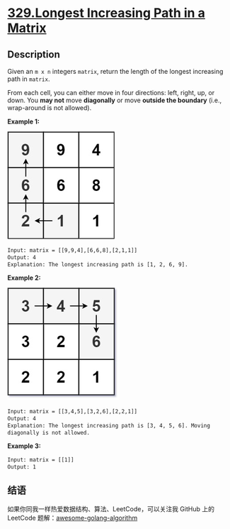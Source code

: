 # [329.Longest Increasing Path in a Matrix][title]

## Description
Given an `m x n` integers `matrix`, return the length of the longest increasing path in `matrix`.

From each cell, you can either move in four directions: left, right, up, or down. You **may not** move **diagonally** or move **outside the boundary** (i.e., wrap-around is not allowed).

**Example 1:**  

![example1](./grid1.jpg)

```
Input: matrix = [[9,9,4],[6,6,8],[2,1,1]]
Output: 4
Explanation: The longest increasing path is [1, 2, 6, 9].
```

**Example 2:**  

![example2](./tmp-grid.jpg)

```
Input: matrix = [[3,4,5],[3,2,6],[2,2,1]]
Output: 4
Explanation: The longest increasing path is [3, 4, 5, 6]. Moving diagonally is not allowed.
```

**Example 3:**

```
Input: matrix = [[1]]
Output: 1
```

## 结语

如果你同我一样热爱数据结构、算法、LeetCode，可以关注我 GitHub 上的 LeetCode 题解：[awesome-golang-algorithm][me]

[title]: https://leetcode.com/problems/longest-increasing-path-in-a-matrix/
[me]: https://github.com/kylesliu/awesome-golang-algorithm
